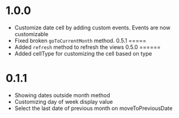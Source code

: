 1.0.0
=====
- Customize date cell by adding custom events. Events are now customizable
- Fixed broken `goToCurrentMonth` method.
0.5.1
=====
- Added `refresh` method to refresh the views
0.5.0
======
- Added cellType for customizing the cell based on type

0.1.1
======
- Showing dates outside month method
- Customizing day of week display value
- Select the last date of previous month on moveToPreviousDate
